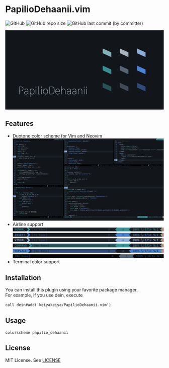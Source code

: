 # PapilioDehaanii.vim

![GitHub](https://img.shields.io/github/license/keiyakeiya/PapilioDehaanii.vim?color=4a83d4)
![GitHub repo size](https://img.shields.io/github/repo-size/keiyakeiya/PapilioDehaanii.vim?color=8CABD7)
![GitHub last commit (by committer)](https://img.shields.io/github/last-commit/keiyakeiya/PapilioDehaanii.vim?display_timestamp=committer&color=398f93)

![PapilioDehaanii](./imgs/papiliodehaanii.jpg)

## Features

- Duotone color scheme for Vim and Neovim
    ![Code example](./imgs/code_samples.png)
- Airline support
    ![Airline-Normal](./imgs/airline-normal.jpg)
    ![Airline-Insert](./imgs/airline-insert.jpg)
    ![Airline-Visual](./imgs/airline-visual.jpg)
    ![Airline-Command](./imgs/airline-command.jpg)
    ![Airline-Replace](./imgs/airline-replace.jpg)
    ![Airline-Inactive](./imgs/airline-inactive.jpg)
- Terminal color support

## Installation

You can install this plugin using your favorite package manager.  
For example, if you use dein, execute

```vim
call dein#add('keiyakeiya/PapilioDehaanii.vim')
```

## Usage

```vim
colorscheme papilio_dehaanii
```

## License

MIT License. See [LICENSE](https://github.com/keiyakeiya/PapilioDehaanii.vim/blob/main/LICENSE)

